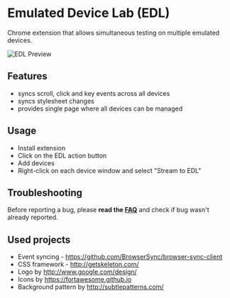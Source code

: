 # Emulated Device Lab (EDL)

Chrome extension that allows simultaneous testing on multiple emulated devices.

![EDL Preview](http://i.imgur.com/040qOyf.png)

## Features
- syncs scroll, click and key events across all devices
- syncs stylesheet changes
- provides single page where all devices can be managed

## Usage
- Install extension
- Click on the EDL action button
- Add devices
- Right-click on each device window and select "Stream to EDL"

## Troubleshooting
Before reporting a bug, please **read the [FAQ](https://github.com/kdzwinel/EmulatedDeviceLab/wiki/FAQ)** and check if bug wasn't already reported.

## Used projects
- Event syncing - https://github.com/BrowserSync/browser-sync-client
- CSS framework - http://getskeleton.com/
- Logo by http://www.google.com/design/
- Icons by https://fortawesome.github.io
- Background pattern by http://subtlepatterns.com/
